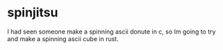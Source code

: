 # spinjitsu
I had seen someone make a spinning ascii donute in c, so Im going to try and make a spinning ascii cube in rust.
